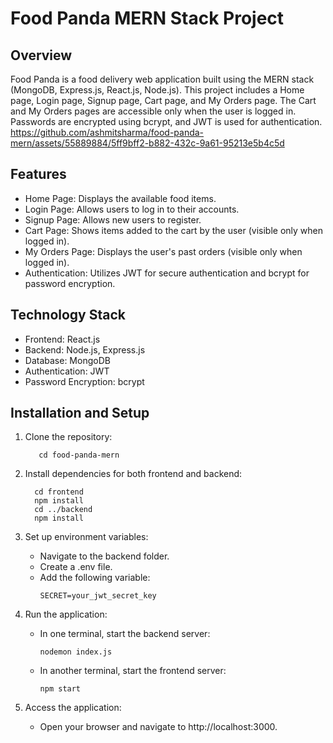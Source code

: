 # Food Panda MERN Stack Project

## Overview
Food Panda is a food delivery web application built using the MERN stack (MongoDB, Express.js, React.js, Node.js). This project includes a Home page, Login page, Signup page, Cart page, and My Orders page. The Cart and My Orders pages are accessible only when the user is logged in. Passwords are encrypted using bcrypt, and JWT is used for authentication.
https://github.com/ashmitsharma/food-panda-mern/assets/55889884/5ff9bff2-b882-432c-9a61-95213e5b4c5d

## Features
- Home Page: Displays the available food items.
- Login Page: Allows users to log in to their accounts.
- Signup Page: Allows new users to register.
- Cart Page: Shows items added to the cart by the user (visible only when logged in).
- My Orders Page: Displays the user's past orders (visible only when logged in).
- Authentication: Utilizes JWT for secure authentication and bcrypt for password encryption.

## Technology Stack
- Frontend: React.js
- Backend: Node.js, Express.js
- Database: MongoDB
- Authentication: JWT
- Password Encryption: bcrypt

## Installation and Setup
1. Clone the repository:
   ```git clone https://github.com/yourusername/food-panda-mern.git
      cd food-panda-mern
    ```

2. Install dependencies for both frontend and backend:
    ```
      cd frontend
      npm install
      cd ../backend
      npm install
    ```

3. Set up environment variables:
    - Navigate to the backend folder.
    - Create a .env file.
    - Add the following variable:
      ```
      SECRET=your_jwt_secret_key
      ```
4. Run the application:
    - In one terminal, start the backend server:
        ```cd backend
        nodemon index.js
        ```
    - In another terminal, start the frontend server:
        ```cd frontend
        npm start
        ```
5. Access the application:
    - Open your browser and navigate to http://localhost:3000.
